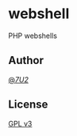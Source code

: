 # webshell

PHP webshells


## Author
[@_7U2_](https://twitter.com/_7U2_)

## License
[GPL v3](http://github.com/tuz358/webshell/LICENSE)
